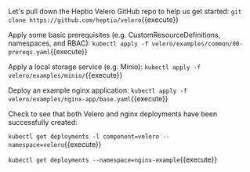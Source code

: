 Let's pull down the Heptio Velero GitHub repo to help us get started: `git clone https://github.com/heptio/velero`{{execute}}

Apply some basic prerequisites (e.g. CustomResourceDefinitions, namespaces, and RBAC): `kubectl apply -f velero/examples/common/00-prereqs.yaml`{{execute}}

Apply a local storage service (e.g. Minio): `kubectl apply -f velero/examples/minio/`{{execute}}

Deploy an example nginx application: `kubectl apply -f velero/examples/nginx-app/base.yaml`{{execute}}

Check to see that both Velero and nginx deployments have been successfully created:

`kubectl get deployments -l component=velero --namespace=velero`{{execute}}

`kubectl get deployments --namespace=nginx-example`{{execute}}
